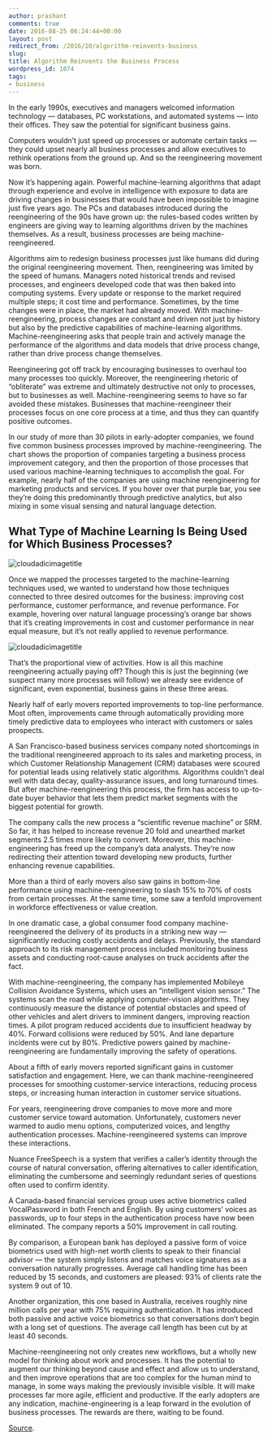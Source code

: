```yaml
---
author: prashant
comments: true
date: 2016-08-25 06:24:44+00:00
layout: post
redirect_from: /2016/10/algorithm-reinvents-business
slug:
title: Algorithm Reinvents the Business Process
wordpress_id: 1074
tags:
- business
---
```


In the early 1990s, executives and managers welcomed information technology — databases, PC workstations, and automated systems — into their offices. They saw the potential for significant business gains.









Computers wouldn’t just speed up processes or automate certain tasks — they could upset nearly all business processes and allow executives to rethink operations from the ground up. And so the reengineering movement was born.

Now it’s happening again. Powerful machine-learning algorithms that adapt through experience and evolve in intelligence with exposure to data are driving changes in businesses that would have been impossible to imagine just five years ago. The PCs and databases introduced during the reengineering of the 90s have grown up: the rules-based codes written by engineers are giving way to learning algorithms driven by the machines themselves. As a result, business processes are being machine-reengineered.

Algorithms aim to redesign business processes just like humans did during the original reengineering movement. Then, reengineering was limited by the speed of humans. Managers noted historical trends and revised processes, and engineers developed code that was then baked into computing systems. Every update or response to the market required multiple steps; it cost time and performance. Sometimes, by the time changes were in place, the market had already moved. With machine-reengineering, process changes are constant and driven not just by history but also by the predictive capabilities of machine-learning algorithms. Machine-reengineering asks that people train and actively manage the performance of the algorithms and data models that drive process change, rather than drive process change themselves.

Reengineering got off track by encouraging businesses to overhaul too many processes too quickly. Moreover, the reengineering rhetoric of “obliterate” was extreme and ultimately destructive not only to processes, but to businesses as well. Machine-reengineering seems to have so far avoided these mistakes. Businesses that machine-reengineer their processes focus on one core process at a time, and thus they can quantify positive outcomes.

In our study of more than 30 pilots in early-adopter companies, we found five common business processes improved by machine-reengineering. The chart shows the proportion of companies targeting a business process improvement category, and then the proportion of those processes that used various machine-learning techniques to accomplish the goal. For example, nearly half of the companies are using machine reengineering for marketing products and services. If you hover over that purple bar, you see they’re doing this predominantly through predictive analytics, but also mixing in some visual sensing and natural language detection.


## What Type of Machine Learning Is Being Used for Which Business Processes?


![cloudadicimagetitle](http://3qeqpr26caki16dnhd19sv6by6v.wpengine.netdna-cdn.com/wp-content/uploads/2015/08/MachineLearningTribes.png)


Once we mapped the processes targeted to the machine-learning techniques used, we wanted to understand how those techniques connected to three desired outcomes for the business: improving cost performance, customer performance, and revenue performance. For example, hovering over natural language processing’s orange bar shows that it’s creating improvements in cost and customer performance in near equal measure, but it’s not really applied to revenue performance.


![cloudadicimagetitle](http://blogs-images.forbes.com/louiscolumbus/files/2016/06/machine-learning-industries.jpg)


That’s the proportional view of activities. How is all this machine reengineering actually paying off? Though this is just the beginning (we suspect many more processes will follow) we already see evidence of significant, even exponential, business gains in these three areas.

Nearly half of early movers reported improvements to top-line performance. Most often, improvements came through automatically providing more timely predictive data to employees who interact with customers or sales prospects.


A San Francisco-based business services company noted shortcomings in the traditional reengineered approach to its sales and marketing process, in which Customer Relationship Management (CRM) databases were scoured for potential leads using relatively static algorithms. Algorithms couldn’t deal well with data decay, quality-assurance issues, and long turnaround times. But after machine-reengineering this process, the firm has access to up-to-date buyer behavior that lets them predict market segments with the biggest potential for growth.

The company calls the new process a “scientific revenue machine” or SRM. So far, it has helped to increase revenue 20 fold and unearthed market segments 2.5 times more likely to convert. Moreover, this machine-engineering has freed up the company’s data analysts. They’re now redirecting their attention toward developing new products, further enhancing revenue capabilities.

More than a third of early movers also saw gains in bottom-line performance using machine-reengineering to slash 15% to 70% of costs from certain processes. At the same time, some saw a tenfold improvement in workforce effectiveness or value creation.

In one dramatic case, a global consumer food company machine-reengineered the delivery of its products in a striking new way — significantly reducing costly accidents and delays. Previously, the standard approach to its risk management process included monitoring business assets and conducting root-cause analyses on truck accidents after the fact.

With machine-reengineering, the company has implemented Mobileye Collision Avoidance Systems, which uses an “intelligent vision sensor.” The systems scan the road while applying computer-vision algorithms. They continuously measure the distance of potential obstacles and speed of other vehicles and alert drivers to imminent dangers, improving reaction times. A pilot program reduced accidents due to insufficient headway by 40%. Forward collisions were reduced by 50%. And lane departure incidents were cut by 80%. Predictive powers gained by machine-reengineering are fundamentally improving the safety of operations.

About a fifth of early movers reported significant gains in customer satisfaction and engagement. Here, we can thank machine-reengineered processes for smoothing customer-service interactions, reducing process steps, or increasing human interaction in customer service situations.

For years, reengineering drove companies to move more and more customer service toward automation. Unfortunately, customers never warmed to audio menu options, computerized voices, and lengthy authentication processes. Machine-reengineered systems can improve these interactions.

Nuance FreeSpeech is a system that verifies a caller’s identity through the course of natural conversation, offering alternatives to caller identification, eliminating the cumbersome and seemingly redundant series of questions often used to confirm identity.

A Canada-based financial services group uses active biometrics called VocalPassword in both French and English. By using customers’ voices as passwords, up to four steps in the authentication process have now been eliminated. The company reports a 50% improvement in call routing.

By comparison, a European bank has deployed a passive form of voice biometrics used with high-net worth clients to speak to their financial advisor — the system simply listens and matches voice signatures as a conversation naturally progresses. Average call handling time has been reduced by 15 seconds, and customers are pleased: 93% of clients rate the system 9 out of 10.

Another organization, this one based in Australia, receives roughly nine million calls per year with 75% requiring authentication. It has introduced both passive and active voice biometrics so that conversations don’t begin with a long set of questions. The average call length has been cut by at least 40 seconds.

Machine-reengineering not only creates new workflows, but a wholly new model for thinking about work and processes. It has the potential to augment our thinking beyond cause and effect and allow us to understand, and then improve operations that are too complex for the human mind to manage, in some ways making the previously invisible visible. It will make processes far more agile, efficient and productive. If the early adopters are any indication, machine-engineering is a leap forward in the evolution of business processes. The rewards are there, waiting to be found.


[Source](https://hbr.org/2016/02/companies-are-reimagining-business-processes-with-algorithms).
